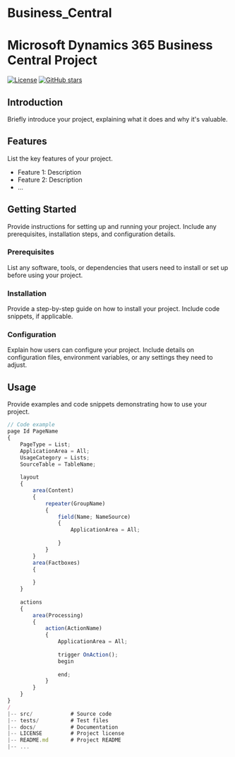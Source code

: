 # Business_Central
# Microsoft Dynamics 365 Business Central Project

[![License](https://img.shields.io/badge/license-MIT-blue.svg)](LICENSE)
[![GitHub stars](https://img.shields.io/github/stars/yourusername/your-repo-name.svg)](https://github.com/yourusername/your-repo-name/stargazers)

## Introduction

Briefly introduce your project, explaining what it does and why it's valuable. 

## Features

List the key features of your project.

- Feature 1: Description
- Feature 2: Description
- ...

## Getting Started

Provide instructions for setting up and running your project. Include any prerequisites, installation steps, and configuration details.

### Prerequisites

List any software, tools, or dependencies that users need to install or set up before using your project.

### Installation

Provide a step-by-step guide on how to install your project. Include code snippets, if applicable.


### Configuration

Explain how users can configure your project. Include details on configuration files, environment variables, or any settings they need to adjust.

## Usage

Provide examples and code snippets demonstrating how to use your project.

```javascript
// Code example 
page Id PageName
{
    PageType = List;
    ApplicationArea = All;
    UsageCategory = Lists;
    SourceTable = TableName;
    
    layout
    {
        area(Content)
        {
            repeater(GroupName)
            {
                field(Name; NameSource)
                {
                    ApplicationArea = All;
                    
                }
            }
        }
        area(Factboxes)
        {
            
        }
    }
    
    actions
    {
        area(Processing)
        {
            action(ActionName)
            {
                ApplicationArea = All;
                
                trigger OnAction();
                begin
                    
                end;
            }
        }
    }
}
/
|-- src/            # Source code
|-- tests/          # Test files
|-- docs/           # Documentation
|-- LICENSE         # Project license
|-- README.md       # Project README
|-- ...


  
